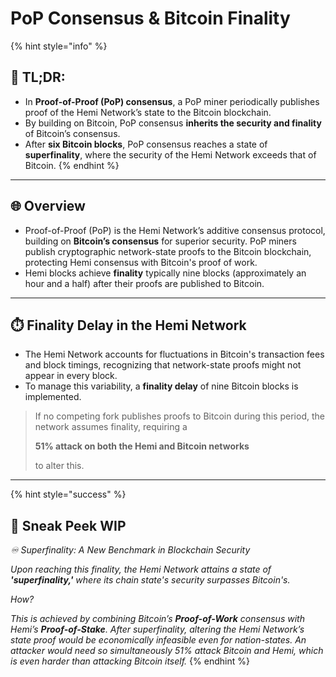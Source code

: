 # PoP Consensus & Bitcoin Finality

{% hint style="info" %}
## 📜 TL;DR:

* In **Proof-of-Proof (PoP) consensus**, a PoP miner periodically publishes proof of the Hemi Network’s state to the Bitcoin blockchain.
* By building on Bitcoin, PoP consensus **inherits the security and finality** of Bitcoin’s consensus.
* After **six Bitcoin blocks**, PoP consensus reaches a state of **superfinality**, where the security of the Hemi Network exceeds that of Bitcoin.
{% endhint %}

***

## 🌐 Overview

* Proof-of-Proof (PoP) is the Hemi Network’s additive consensus protocol, building on **Bitcoin’s consensus** for superior security. PoP miners publish cryptographic network-state proofs to the Bitcoin blockchain, protecting Hemi consensus with Bitcoin's proof of work.
* Hemi blocks achieve **finality** typically nine blocks (approximately an hour and a half) after their proofs are published to Bitcoin.

***

## ⏱️ Finality Delay in the Hemi Network

* The Hemi Network accounts for fluctuations in Bitcoin's transaction fees and block timings, recognizing that network-state proofs might not appear in every block.
* To manage this variability, a **finality delay** of nine Bitcoin blocks is implemented.

> If no competing fork publishes proofs to Bitcoin during this period, the network assumes finality, requiring a
>
> **51% attack on both the Hemi and Bitcoin networks**
>
> to alter this.

***

{% hint style="success" %}
## 👀 Sneak Peek WIP

_♾️ Superfinality: A New Benchmark in Blockchain Security_

_Upon reaching this finality, the Hemi Network attains a state of **'superfinality,'** where its chain state's security surpasses Bitcoin's._

_How?_

_This is achieved by combining Bitcoin’s **Proof-of-Work** consensus with Hemi’s **Proof-of-Stake**. After superfinality, altering the Hemi Network’s state proof would be economically infeasible even for nation-states. An attacker would need so simultaneously 51% attack Bitcoin and Hemi, which is even harder than attacking Bitcoin itself._
{% endhint %}

